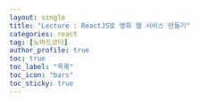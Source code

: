 ```yaml
---
layout: single
title: "Lecture : ReactJS로 영화 웹 서비스 만들기"
categories: react
tag: [노마드코더]
author_profile: true
toc: true
toc_label: "목록"
toc_icon: "bars"
toc_sticky: true
---
```


# 